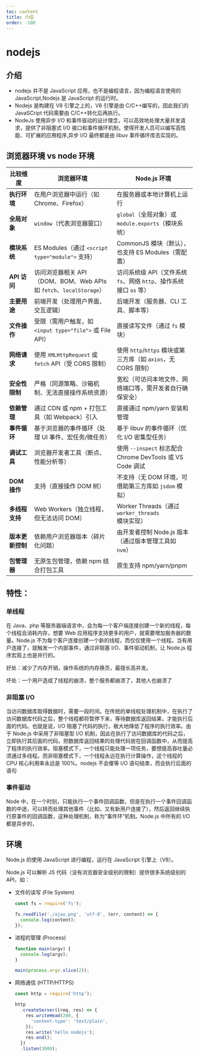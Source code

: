 ```yaml
---
toc: content
title: 介绍
order: -100
---
```


# nodejs

## 介绍

- nodejs 并不是 JavaScript 应用，也不是编程语言，因为编程语言使用的 JavaScript,Nodejs 是 JavaScript 的运行时。
- Nodejs 是构建在 V8 引擎之上的，V8 引擎是由 C/C++编写的，因此我们的 JavaSCript 代码需要由 C/C++转化后再执行。
- NodeJs 使用异步 I/O 和事件驱动的设计理念，可以高效地处理大量并发请求，提供了非阻塞式 I/O 接口和事件循环机制，使得开发人员可以编写高性能、可扩展的应用程序,异步 I/O 最终都是由 libuv 事件循环库去实现的。

## 浏览器环境 vs node 环境

| **比较维度**     | **浏览器环境**                                                      | **Node.js 环境**                                                   |
| ---------------- | ------------------------------------------------------------------- | ------------------------------------------------------------------ |
| **执行环境**     | 在用户浏览器中运行（如 Chrome、Firefox）                            | 在服务器或本地计算机上运行                                         |
| **全局对象**     | `window`（代表浏览器窗口）                                          | `global`（全局对象）或 `module.exports`（模块系统）                |
| **模块系统**     | ES Modules（通过 `<script type="module">` 支持）                    | CommonJS 模块（默认），也支持 ES Modules（需配置）                 |
| **API 访问**     | 访问浏览器相关 API（DOM、BOM、Web APIs 如 `fetch`、`localStorage`） | 访问系统级 API（文件系统 `fs`、网络 `http`、操作系统接口 `os` 等） |
| **主要用途**     | 前端开发（处理用户界面、交互逻辑）                                  | 后端开发（服务器、CLI 工具、脚本等）                               |
| **文件操作**     | 受限（需用户触发，如 `<input type="file">` 或 File API）            | 直接读写文件（通过 `fs` 模块）                                     |
| **网络请求**     | 使用 `XMLHttpRequest` 或 `fetch` API（受 CORS 限制）                | 使用 `http`/`https` 模块或第三方库（如 `axios`，无 CORS 限制）     |
| **安全性限制**   | 严格（同源策略、沙箱机制、无法直接操作系统资源）                    | 宽松（可访问本地文件、网络端口等，需开发者自行确保安全）           |
| **依赖管理**     | 通过 CDN 或 npm + 打包工具（如 Webpack）引入                        | 直接通过 npm/yarn 安装和管理                                       |
| **事件循环**     | 基于浏览器的事件循环（处理 UI 事件、宏任务/微任务）                 | 基于 libuv 的事件循环（优化 I/O 密集型任务）                       |
| **调试工具**     | 浏览器开发者工具（断点、性能分析等）                                | 使用 `--inspect` 标志配合 Chrome DevTools 或 VS Code 调试          |
| **DOM 操作**     | 支持（直接操作 DOM 树）                                             | 不支持（无 DOM 环境，可借助第三方库如 `jsdom` 模拟）               |
| **多线程支持**   | Web Workers（独立线程，但无法访问 DOM）                             | Worker Threads（通过 `worker_threads` 模块实现）                   |
| **版本更新控制** | 依赖用户浏览器版本（碎片化问题）                                    | 由开发者控制 Node.js 版本（通过版本管理工具如 `nvm`）              |
| **包管理器**     | 无原生包管理，依赖 npm 结合打包工具                                 | 原生支持 npm/yarn/pnpm                                             |

## 特性：

### 单线程

在 Java、php 等服务器端语言中，会为每一个客户端连接创建一个新的线程，每个线程会消耗内存，想要 Web 应用程序支持更多的用户，就需要增加服务器的数量。Node.js 不为每个客户连接创建一个新的线程，而仅仅使用一个线程。当有用户连接了，就触发一个内部事件，通过非阻塞 I/O、事件驱动机制，让 Node.js 程序宏观上也是并行的。

好处：减少了内存开销，操作系统的内存换页，最擅长高并发。

坏处：一个用户造成了线程的崩溃，整个服务都崩溃了，其他人也崩溃了

### 非阻塞 I/O

当访问数据库取得数据时，需要一段时间。在传统的单线程处理机制中，在执行了访问数据库代码之后，整个线程都将暂停下来，等待数据库返回结果，才能执行后面的代码。也就是说，I/O 阻塞了代码的执行，极大地降低了程序的执行效率。由于 Node.js 中采用了非阻塞型 I/O 机制，因此在执行了访问数据库的代码之后，立即执行其后面的代码，把数据库返回结果的处理代码放在回调函数中，从而提高了程序的执行效率。阻塞模式下，一个线程只能处理一项任务，要想提高吞吐量必须通过多线程。而非阻塞模式下，一个线程永远在执行计算操作，这个线程的 CPU 核心利用率永远是 100%。nodejs 不会傻等 I/O 语句结束，而会执行后面的语句

### 事件驱动

Node 中，在一个时刻，只能执行一个事件回调函数，但是在执行一个事件回调函数的中途，可以转而处理其他事件（比如，又有新用户连接了），然后返回继续执行原事件的回调函数，这种处理机制，称为“事件环”机制。Node.js 中所有的 I/O 都是异步的，

## 环境

Node.js 的使用 JavaScript 进行编程，运行在 JavaScript 引擎上（V8）。

Node.js 可以解析 JS 代码（没有浏览器安全级别的限制）提供很多系统级别的 API，如：

- 文件的读写 (File System)

  ```js
  const fs = require('fs');

  fs.readFile('./ajax.png', 'utf-8', (err, content) => {
    console.log(content);
  });
  ```

- 进程的管理 (Process)

  ```js
  function main(argv) {
    console.log(argv);
  }

  main(process.argv.slice(2));
  ```

- 网络通信 (HTTP/HTTPS)

  ```js
  const http = require('http');

  http
    .createServer((req, res) => {
      res.writeHead(200, {
        'content-type': 'text/plain',
      });
      res.write('hello nodejs');
      res.end();
    })
    .listen(3000);
  ```

<BackTop></BackTop>